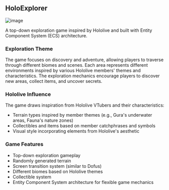 ## HoloExplorer

![image](https://github.com/user-attachments/assets/9faef54f-372f-437f-b232-56d4c06e8a3a)


A top-down exploration game inspired by Hololive and built with Entity Component System (ECS) architecture.

### Exploration Theme
The game focuses on discovery and adventure, allowing players to traverse through different biomes and scenes. Each area represents different environments inspired by various Hololive members' themes and characteristics. The exploration mechanics encourage players to discover new areas, collect items, and uncover secrets.

### Hololive Influence
The game draws inspiration from Hololive VTubers and their characteristics:
- Terrain types inspired by member themes (e.g., Gura's underwater areas, Fauna's nature zones)
- Collectibles and items based on member catchphrases and symbols
- Visual style incorporating elements from Hololive's aesthetic

### Game Features
- Top-down exploration gameplay
- Randomly generated terrain
- Screen transition system (similar to Dofus)
- Different biomes based on Hololive themes
- Collectible system
- Entity Component System architecture for flexible game mechanics
